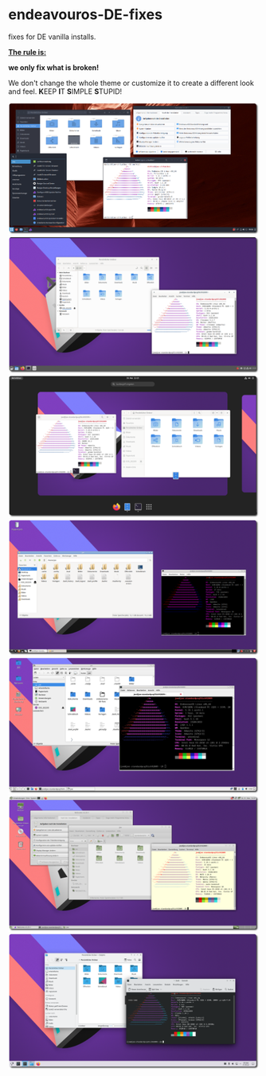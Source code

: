 # endeavouros-DE-fixes
fixes for DE vanilla installs.

**<ins>The rule is:</ins>**

**we only fix what is broken!**

We don't change the whole theme or customize it to create a different look and feel.
**K**EEP **I**T **S**IMPLE **S**TUPID!

![eos-budgie](https://raw.githubusercontent.com/endeavouros-team/endeavouros-DE-fixes/main/budgie/budgie.png)
![eos-cinnamon](https://raw.githubusercontent.com/endeavouros-team/endeavouros-DE-fixes/main/cinnamon/cinnamon.png)
![eos-gnome](https://raw.githubusercontent.com/endeavouros-team/endeavouros-DE-fixes/main/gnome/gnome.png)
![eos-lxde](https://raw.githubusercontent.com/endeavouros-team/endeavouros-DE-fixes/main/lxde/lxde.png)
![eos-lxqt](https://raw.githubusercontent.com/endeavouros-team/endeavouros-DE-fixes/main/lxqt/lxqt.png)
![eos-mate](https://raw.githubusercontent.com/endeavouros-team/endeavouros-DE-fixes/main/mate/mate.png)
![eos-plasma](https://raw.githubusercontent.com/endeavouros-team/endeavouros-DE-fixes/main/plasma/plasma.png)
